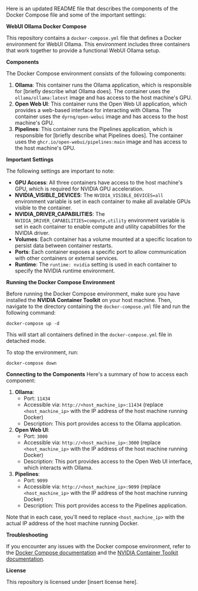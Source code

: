 Here is an updated README file that describes the components of the Docker Compose file and some of the important settings:

**WebUI Ollama Docker Compose**

This repository contains a `docker-compose.yml` file that defines a Docker environment for WebUI Ollama. This environment includes three containers that work together to provide a functional WebUI Ollama setup.

**Components**

The Docker Compose environment consists of the following components:

1. **Ollama**: This container runs the Ollama application, which is responsible for [briefly describe what Ollama does]. The container uses the `ollama/ollama:latest` image and has access to the host machine's GPU.
2. **Open Web UI**: This container runs the Open Web UI application, which provides a web-based interface for interacting with Ollama. The container uses the `dyrnq/open-webui` image and has access to the host machine's GPU.
3. **Pipelines**: This container runs the Pipelines application, which is responsible for [briefly describe what Pipelines does]. The container uses the `ghcr.io/open-webui/pipelines:main` image and has access to the host machine's GPU.

**Important Settings**

The following settings are important to note:

* **GPU Access**: All three containers have access to the host machine's GPU, which is required for NVIDIA GPU acceleration.
* **NVIDIA_VISIBLE_DEVICES**: The `NVIDIA_VISIBLE_DEVICES=all` environment variable is set in each container to make all available GPUs visible to the container.
* **NVIDIA_DRIVER_CAPABILITIES**: The `NVIDIA_DRIVER_CAPABILITIES=compute,utility` environment variable is set in each container to enable compute and utility capabilities for the NVIDIA driver.
* **Volumes**: Each container has a volume mounted at a specific location to persist data between container restarts.
* **Ports**: Each container exposes a specific port to allow communication with other containers or external services.
* **Runtime**: The `runtime: nvidia` setting is used in each container to specify the NVIDIA runtime environment.

**Running the Docker Compose Environment**

Before running the Docker Compose environment, make sure you have installed the **NVIDIA Container Toolkit** on your host machine. Then, navigate to the directory containing the `docker-compose.yml` file and run the following command:
```
docker-compose up -d
```
This will start all containers defined in the `docker-compose.yml` file in detached mode.

To stop the environment, run:
```
docker-compose down
```

**Connecting to the Components**
Here's a summary of how to access each component:

1. **Ollama**:
	* Port: `11434`
	* Accessible via: `http://<host_machine_ip>:11434` (replace `<host_machine_ip>` with the IP address of the host machine running Docker)
	* Description: This port provides access to the Ollama application.
2. **Open Web UI**:
	* Port: `3000`
	* Accessible via: `http://<host_machine_ip>:3000` (replace `<host_machine_ip>` with the IP address of the host machine running Docker)
	* Description: This port provides access to the Open Web UI interface, which interacts with Ollama.
3. **Pipelines**:
	* Port: `9099`
	* Accessible via: `http://<host_machine_ip>:9099` (replace `<host_machine_ip>` with the IP address of the host machine running Docker)
	* Description: This port provides access to the Pipelines application.

Note that in each case, you'll need to replace `<host_machine_ip>` with the actual IP address of the host machine running Docker.

**Troubleshooting**

If you encounter any issues with the Docker compose environment, refer to the [Docker Compose documentation](https://docs.docker.com/compose/) and the [NVIDIA Container Toolkit documentation](https://nvidia.github.io/libnvidia-container/).

**License**

This repository is licensed under [insert license here].